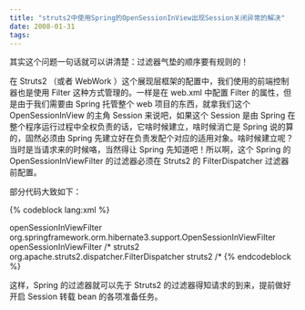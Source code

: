 ```yaml
---
title: "struts2中使用Spring的OpenSessionInView出现Session关闭异常的解决"
date: 2008-01-31
tags:
---
```


其实这个问题一句话就可以讲清楚：过滤器气垫的顺序要有规则的！

在 Struts2 （或者 WebWork ）这个展现层框架的配置中，我们使用的前端控制器也是使用 Filter 这种方式管理的。一样是在 web.xml 中配置 Filter 的属性，但是由于我们需要由 Spring 托管整个 web 项目的东西，就拿我们这个 OpenSessionInView 的主角 Session 来说吧，如果这个 Session 是由 Spring 在整个程序运行过程中全权负责的话，它啥时候建立，啥时候消亡是 Spring 说的算的，固然必须由 Spring 先建立好在负责发配个对应的适用对象。啥时候建立呢？当时是当请求来的时候咯，当然得让 Spring 先知道吧！所以啊，这个 Spring 的 OpenSessionInViewFilter 的过滤器必须在 Struts2 的 FilterDispatcher 过滤器前配置。

部分代码大致如下：

{% codeblock lang:xml %}
<!-- Spring的OpenSessionInView实现 -->
<filter>
	<filter-name>openSessionInViewFilter</filter-name>
	<filter-class>
		org.springframework.orm.hibernate3.support.OpenSessionInViewFilter
	</filter-class>
</filter>
<filter-mapping>
	<filter-name>openSessionInViewFilter</filter-name>
	<url-pattern>/*</url-pattern>
</filter-mapping>

<!-- 添加 Struts2 过滤器 -->
<filter>
	<filter-name>struts2</filter-name>
	<filter-class>
		org.apache.struts2.dispatcher.FilterDispatcher
	</filter-class>
</filter>
<filter-mapping>
	<filter-name>struts2</filter-name>
	<url-pattern>/*</url-pattern>
</filter-mapping>
{% endcodeblock %}

这样，Spring 的过滤器就可以先于 Struts2 的过滤器得知请求的到来，提前做好开启 Session 转载 bean 的各项准备任务。
